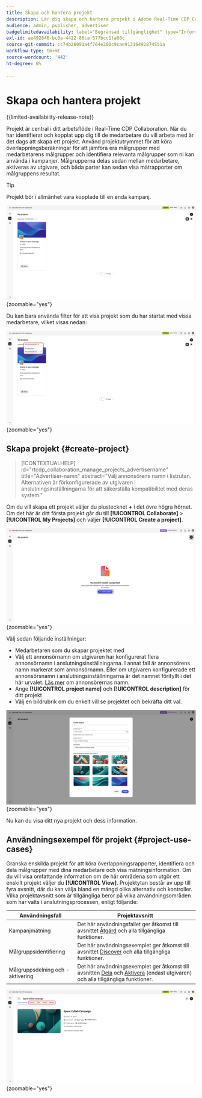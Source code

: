```yaml
---
title: Skapa och hantera projekt
description: Lär dig skapa och hantera projekt i Adobe Real-Time CDP Collaboration
audience: admin, publisher, advertiser
badgelimitedavailability: label="Begränsad tillgänglighet" type="Informative" url="https://helpx.adobe.com/se/legal/product-descriptions/real-time-customer-data-platform-collaboration.html newtab=true"
exl-id: ae492846-bc0a-4422-86ca-577bcc1fa60c
source-git-commit: cc74b26091a4f764e200c9cae91316492874551a
workflow-type: tm+mt
source-wordcount: '442'
ht-degree: 0%

---
```


# Skapa och hantera projekt

{{limited-availability-release-note}}

Projekt är central i ditt arbetsflöde i Real-Time CDP Collaboration. När du har identifierat och kopplat upp dig till de medarbetare du vill arbeta med är det dags att skapa ett projekt. Använd projektutrymmet för att köra överlappningsberäkningar för att jämföra era målgrupper med medarbetarens målgrupper och identifiera relevanta målgrupper som ni kan använda i kampanjer. Målgrupperna delas sedan mellan medarbetare, aktiveras av utgivare, och båda parter kan sedan visa mätrapporter om målgruppens resultat.

>[!TIP]
>
>Projekt bör i allmänhet vara kopplade till en enda kampanj.

![Visa alla projekt, ofiltrerade.](/help/assets/collaborate/manage-view-projects/projects-overview-page.png){zoomable="yes"}

Du kan bara använda filter för att visa projekt som du har startat med vissa medarbetare, vilket visas nedan:

![Filtrerad vy över projekt med en medarbetare.](/help/assets/collaborate/manage-view-projects/filtered-project-view.png){zoomable="yes"}

## Skapa projekt {#create-project}

>[!CONTEXTUALHELP]
>id="rtcdp_collaboration_manage_projects_advertisername"
>title="Advertiser-namn"
>abstract="Välj annonsörens namn i listrutan. Alternativen är förkonfigurerade av utgivaren i anslutningsinställningarna för att säkerställa kompatibilitet med deras system."

Om du vill skapa ett projekt väljer du plustecknet **+** i det övre högra hörnet. Om det här är ditt första projekt går du till **[!UICONTROL Collaborate]** > **[!UICONTROL My Projects]** och väljer **[!UICONTROL Create a project]**.

![Välj plustecken eller Skapa ett projekt för att konfigurera ett nytt projekt.](/help/assets/collaborate/manage-view-projects/create-project.png){zoomable="yes"}

Välj sedan följande inställningar:

* Medarbetaren som du skapar projektet med
* Välj ett annonsörnamn om utgivaren har konfigurerat flera annonsörnamn i anslutningsinställningarna. I annat fall är annonsörens namn markerat som annonsörnamn. Eller om utgivaren konfigurerade ett annonsörsnamn i anslutningsinställningarna är det namnet förifyllt i det här urvalet. [Läs mer](/help/guide/connect/establishing-connections.md#connection-settings) om annonsörernas namn.
* Ange **[!UICONTROL project name]** och **[!UICONTROL description]** för ditt projekt
* Välj en bildrubrik om du enkelt vill se projektet och bekräfta ditt val.

![Obligatoriska alternativ för att konfigurera ett nytt projekt](/help/assets/collaborate/manage-view-projects/create-project-required-info.png){zoomable="yes"}

Nu kan du visa ditt nya projekt och dess information.

## Användningsexempel för projekt {#project-use-cases}

Granska enskilda projekt för att köra överlappningsrapporter, identifiera och dela målgrupper med dina medarbetare och visa mätningsinformation. Om du vill visa omfattande information om de här områdena som utgör ett enskilt projekt väljer du **[!UICONTROL View]**. Projektytan består av upp till fyra avsnitt, där du kan välja bland en mängd olika alternativ och kontroller. Vilka projektavsnitt som är tillgängliga beror på vilka användningsområden som har valts i anslutningsprocessen, enligt följande:

| Användningsfall | Projektavsnitt |
| --- | --- |
| Kampanjmätning | Det här användningsfallet ger åtkomst till avsnittet [Åtgärd](/help/guide/collaborate/measure.md) och alla tillgängliga funktioner. |
| Målgruppsidentifiering | Det här användningsexemplet ger åtkomst till avsnittet [Discover](/help/guide/collaborate/discover.md) och alla tillgängliga funktioner. |
| Målgruppsdelning och -aktivering | Det här användningsexemplet ger åtkomst till avsnitten [Dela](/help/guide/collaborate/share.md) och [Aktivera](/help/guide/collaborate/activate.md) (endast utgivaren) och alla tillgängliga funktioner. |

![Projektvyn med tillgängliga avsnitt markerade.](/help/assets/collaborate/manage-view-projects/project-sections.png){zoomable="yes"}
